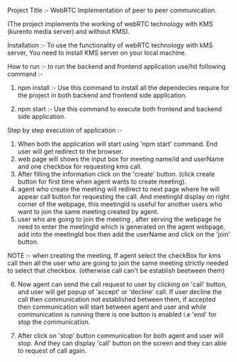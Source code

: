 Project Title :-  WebRTC Implementation of peer to peer communication.

(The project implements the working of webRTC technology with KMS (kurento media server) and without KMS).

Installation :-
To use the functionality of webRTC technology with kMS server, You need to install KMS server on your local machine.

How to run :-
to run the backend and frontend application use/hit following command :-

1. npm install :- Use this command to install all the dependecies require for the project in both backend and
                  frontend side application.

2. npm start :- Use this command to execute both frontend and backend side application.


Step by step execution of application :- 
1. When both the application will start using 'npm start' command. End user will get redirect to the browser.
2. web page will shows the input box for meeting name/id and userName and one checkbox for requesting kms call.
3. After filling the information click on the 'create' button. (click create button for first time when agent wants
   to create meeting).
4. agent who create the meeting will redirect to next page where he will appear call button for requesting the call.
   And meetingId display on right corner of the webpage, this meetingId is useful for another users who want to join
   the same meeting created by agent.
5. user who are going to join the meeting , after serving the webpage he need to enter the meetingId which is
   generated on the agent webpage, add into the meetingId box then add the userName and click on the 'join' button.

NOTE :- when creating the meeting, If agent select the checkBox for kms call then all the user who are going to join
        the same meeting strictly needed to select that checkbox. (otherwise call can't be establish beetween them)

6. Now agent can send the call request to user by clicking on 'call' button, and user will get popup of 'accept' or 
   'decline' call. If user decline the call then communication not established between them, if accepted then communication will start between agent and user and while communication is running there is one button is enabled
   i.e 'end' for stop the communication.

7. After click on 'stop' button communication for both agent and user will stop. And they can display 'call' button
   on the screen and they can able to request of call again.

